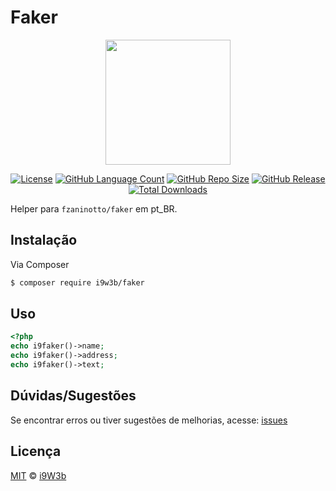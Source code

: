 # Faker

<p align="center" class="text-center" style="text-align:center;"><a href="https://i9w3b.github.io" target="_blank"><img src="https://i9w3b.github.io/i9w3b.png" width="200"></a></p>
<p align="center" class="text-center" style="text-align:center;">
<a href="https://github.com/i9w3b/faker/blob/master/LICENSE.md"><img src="https://img.shields.io/github/license/i9w3b/faker" alt="License"></a>
<a href="https://github.com/i9w3b/faker"><img src="https://img.shields.io/github/languages/count/i9w3b/faker" alt="GitHub Language Count"></a>
<a href="https://github.com/i9w3b/faker"><img src="https://img.shields.io/github/repo-size/i9w3b/faker" alt="GitHub Repo Size"></a>
<a href="https://github.com/i9w3b/faker/releases"><img src="https://img.shields.io/github/v/release/i9w3b/faker" alt="GitHub Release"></a>
<a href="https://github.com/i9w3b/faker"><img src="https://img.shields.io/github/downloads/i9w3b/faker/total" alt="Total Downloads"></a>
</p>

Helper para `fzaninotto/faker` em pt_BR.

## Instalação

Via Composer

``` bash
$ composer require i9w3b/faker
```

## Uso

``` php
<?php
echo i9faker()->name;
echo i9faker()->address;
echo i9faker()->text;
```

## Dúvidas/Sugestões

Se encontrar erros ou tiver sugestões de melhorias, acesse: [issues](https://github.com/i9w3b/faker/issues/new)

## Licença

[MIT](https://github.com/i9w3b/faker/blob/master/LICENSE.md) © [i9W3b](https://github.com/i9w3b)
